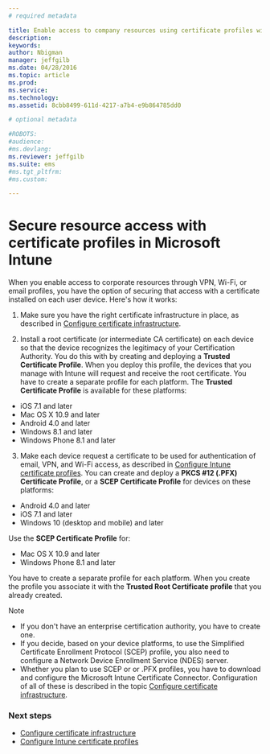 ```yaml
---
# required metadata

title: Enable access to company resources using certificate profiles with Microsoft Intune | Microsoft Intune
description:
keywords:
author: Nbigman
manager: jeffgilb
ms.date: 04/28/2016
ms.topic: article
ms.prod:
ms.service:
ms.technology:
ms.assetid: 8cbb8499-611d-4217-a7b4-e9b864785dd0

# optional metadata

#ROBOTS:
#audience:
#ms.devlang:
ms.reviewer: jeffgilb
ms.suite: ems
#ms.tgt_pltfrm:
#ms.custom:

---
```


# Secure resource access with certificate profiles in Microsoft Intune
When you enable access to corporate resources through VPN, Wi-Fi, or email profiles, you have the option of securing that access with a certificate installed on each user device. Here's how it works:

1. Make sure you have the right certificate infrastructure in place, as described in [Configure certificate infrastructure](configure-certificate-infrastructure.md).

2. Install a root certificate (or intermediate CA certificate) on each device so that the device recognizes the legitimacy of your Certification Authority. You do this with by creating and deploying a **Trusted Certificate Profile**. When you deploy this profile, the devices that you manage with Intune will request and receive the root certificate. You have to create a separate profile for each platform. The **Trusted Certificate Profile** is available for these platforms:
-  iOS 7.1 and later
-  Mac OS X 10.9 and later
-  Android 4.0 and later
-  Windows 8.1 and later
-  Windows Phone 8.1 and later

3. Make each device request a certificate to be used for authentication of email, VPN, and Wi-Fi access, as described in [Configure Intune certificate profiles](configure-Intune-certificate-profiles.md). You can create and deploy a **PKCS #12 (.PFX) Certificate Profile**, or a **SCEP Certificate Profile** for devices on these platforms:
 
-  Android 4.0 and later
-  iOS 7.1 and later
-  Windows 10 (desktop and mobile) and later 

Use the **SCEP Certificate Profile** for:
-   Mac OS X 10.9 and later
-   Windows Phone 8.1 and later

You have to create a separate profile for each platform. When you create the profile you associate it with the **Trusted Root Certificate profile** that you already created.

> [!NOTE]           
> -    If you don't have an enterprise certification authority, you have to create one. 
>- If you decide, based on your device platforms, to use the Simplified Certificate Enrollment Protocol (SCEP) profile, you also need to configure a Network Device Enrollment Service (NDES) server.
>-  Whether you plan to use SCEP or or .PFX profiles, you have to download and configure the Microsoft Intune Certificate Connector.
> Configuration of all of these is described in the topic [Configure certificate infrastructure](configure-certificate-infrastructure.md).

### Next steps
- [Configure certificate infrastructure](configure-certificate-infrastructure.md)
- [Configure Intune certificate profiles](configure-Intune-certificate-profiles.md)

